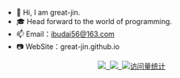 - 👋 Hi, I am great-jin. 
- 🎓 Head forward to the world of programming.
- 📫 Email：ibudai56@163.com
- 📷 WebSite：great-jin.github.io

<div align="center">
  <a href="https://great-jin.github.io/"><img src="https://img.shields.io/badge/Blog-博客-blue" />&nbsp;
  <a href="https://www.zhihu.com/people/xiao-ming-92-43-49"><img src="https://img.shields.io/badge/Zhihu-知乎-blue" />&nbsp;
  <!-- visitor statistics logo 访问量统计徽标 -->
  <img src="https://komarev.com/ghpvc/?username=great-jin&label=Views&color=0e75b6&style=flat" alt="访问量统计" />
</div>
<br/>
